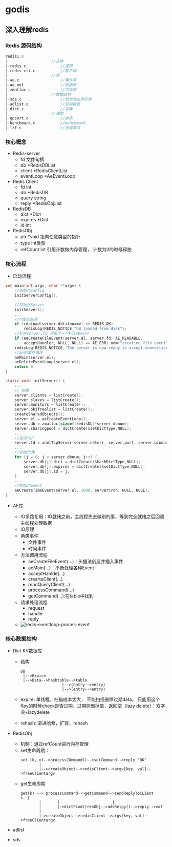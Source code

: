 # godis

## 深入理解redis

### Redis 源码结构

```c
redis1.0
|                   //主体
|-redis.c               //逻辑
|-redis-cli.c           //客户端
|                   //库
|-ae.c                  //事件库
|-ae.net                //网络库
|-zmalloc.c             //内存库
|                   //数据结构
|-sds.c                 //简单动态字符串
|-adlist.c              //双向链表
|-dict.c                //字典
|                   //辅助
|-qpsort.c              //排序
|-benchmark.c           //benchmark
|-lzf.c                 //压缩算法
```

### 核心概念

- Redis-server
  - fd            文件句柄
  - db            *RedisDBList
  - client        *RedisClientList
  - eventLoop     *AeEventLoop
- Redis Client
  - fd            int
  - db            *RedisDB
  - query         string
  - reply         *RedisObjList
- RedisDB
  - dict          *Dict
  - expires       *Dict
  - id            int
- RedisObj
  - ptr           *void 指向任意类型的指针
  - type          int类型
  - refCount      int 引用计数做内存管理， 计数为0的时候释放

### 核心流程

- 启动流程

```c
int main(int argc, char **argv) {
    //初始化config
    initServerConfig(); 
    ...
    //初始化Server
    initServer();   
    ...
    //rdb的处理
    if (rdbLoad(server.dbfilename) == REDIS_OK)
        redisLog(REDIS_NOTICE,"DB loaded from disk");
    //针对server.fd 注册了一个FileEvent
    if (aeCreateFileEvent(server.el, server.fd, AE_READABLE,
        acceptHandler, NULL, NULL) == AE_ERR) oom("creating file event");
    redisLog(REDIS_NOTICE,"The server is now ready to accept connections on port %d", server.port);
    //ae的事件循环
    aeMain(server.el);
    aeDeleteEventLoop(server.el);
    return 0;
}

```

```c
static void initServer() {
    ...
    // 创建
    server.clients = listCreate();
    server.slaves = listCreate();
    server.monitors = listCreate();
    server.objfreelist = listCreate();
    createSharedObjects();
    server.el = aeCreateEventLoop();
    server.db = zmalloc(sizeof(redisDb)*server.dbnum);
    server.sharingpool = dictCreate(&setDictType,NULL);
    ...
    //启动TCP
    server.fd = anetTcpServer(server.neterr, server.port, server.bindaddr);
    ...
    //初始化db
    for (j = 0; j < server.dbnum; j++) {
        server.db[j].dict = dictCreate(&hashDictType,NULL);
        server.db[j].expires = dictCreate(&setDictType,NULL);
        server.db[j].id = j;
    }
    ...
    //初始化event
    aeCreateTimeEvent(server.el, 1000, serverCron, NULL, NULL);
}
```

- AE库

  - IO多路复用：IO就绪之前，主线程先去做别的事，等到完全就绪之后回调主线程处理数据
  - IO原理
  - 两类事件
    - 文件事件
    - 时间事件
  - 方法调用流程
    - aeCreateFileEvent(...)：头插法创造并插入事件
    - aeMain(...)：不断处理各种Event
    - acceptHanlde(...)
    - crearteClient(...)
    - readQueryClient(...)
    - processCommand(...)
    - getCommand(...):在table中找到
  - 请求处理流程
    - request
    - handle
    - reply
  - ![redis-eventloop-proces-event](https://img.draveness.me/2016-12-09-redis-eventloop-proces-event.png-1000width)

### 核心数据结构

- Dict KV数据库

  - 结构

    ```
    DB
     |-->Expire
     |-->Data-->hashtable-->table
    		          |-->(entry-->entry)
      		          |-->(entry-->entry)
    ```
  - expire: 单线程，扫描成本太大， 不能扫描删除过期data， 只能用这个Key的时候check是否过期，过期则删掉值，返回空（lazy delete）：双字典+lazydelete
  - rehash: 渐进哈希，扩容，rehash
- RedisObj

  - 机制：通过refCount进行内存管理
  - set生命周期：
    ```
    set (k, v)-->processCOmmand()-->setCommand-->reply "OK"
    		|
    		|-->createObject-->redisClient-->argv[key, val]-->freeClientargv
    ```
  - get生命周期
    ```
    get(k) --> processCommand-->getCommand-->sendReplyToCLient		 <--|
    		|		|					    |
    		|		|->dictFind()resObj-->addRelpy()-->reply-->val
    		|
    		|->createObject-->redisClient-->argv[key, val]-->freeClientargv
    ```
- adlist
- sds
